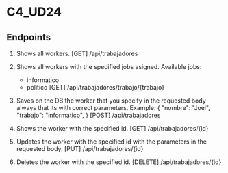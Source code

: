 # C4_UD24

<h2>Endpoints</h2>

1) Shows all workers.
[GET] /api/trabajadores

2) Shows all workers with the specified jobs asigned.
  Available jobs:
    - informatico
    - politico
[GET] /api/trabajadores/trabajo/{trabajo}

3) Saves on the DB the worker that you specify in the requested body always that its with correct parameters.
  Example:
    {
        "nombre": "Joel",
        "trabajo": "informatico",
    }
[POST] /api/trabajadores

4) Shows the worker with the specified id.
[GET] /api/trabajadores/{id}

5) Updates the worker with the specified id with the parameters in the requested body.
[PUT] /api/trabajadores/{id}

6) Deletes the worker with the specified id.
[DELETE] /api/trabajadores/{id}
